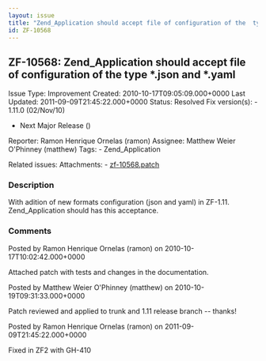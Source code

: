 ```yaml
---
layout: issue
title: "Zend_Application should accept file of configuration of the  type *.json and *.yaml"
id: ZF-10568
---
```


ZF-10568: Zend\_Application should accept file of configuration of the type \*.json and \*.yaml
-----------------------------------------------------------------------------------------------

 Issue Type: Improvement Created: 2010-10-17T09:05:09.000+0000 Last Updated: 2011-09-09T21:45:22.000+0000 Status: Resolved Fix version(s): - 1.11.0 (02/Nov/10)
- Next Major Release ()
 
 Reporter:  Ramon Henrique Ornelas (ramon)  Assignee:  Matthew Weier O'Phinney (matthew)  Tags: - Zend\_Application
 
 Related issues: 
 Attachments: - [zf-10568.patch](/issues/secure/attachment/13344/zf-10568.patch)
 
### Description

With adition of new formats configuration (json and yaml) in ZF-1.11. Zend\_Application should has this acceptance.

 

 

### Comments

Posted by Ramon Henrique Ornelas (ramon) on 2010-10-17T10:02:42.000+0000

Attached patch with tests and changes in the documentation.

 

 

Posted by Matthew Weier O'Phinney (matthew) on 2010-10-19T09:31:33.000+0000

Patch reviewed and applied to trunk and 1.11 release branch -- thanks!

 

 

Posted by Ramon Henrique Ornelas (ramon) on 2011-09-09T21:45:22.000+0000

Fixed in ZF2 with GH-410

 

 